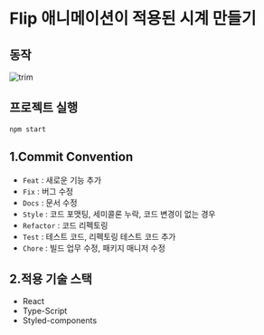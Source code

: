 # Flip 애니메이션이 적용된 시계 만들기

## 동작
![trim](https://github.com/optshj/FlipClock/assets/105402944/69057643-6f68-425f-80ce-43300b82783f)

## 프로젝트 실행
    npm start
	
## 1.Commit Convention
* `Feat` : 새로운 기능 추가
* `Fix` : 버그 수정
* `Docs` : 문서 수정
* `Style` : 코드 포맷팅, 세미콜론 누락, 코드 변경이 없는 경우
* `Refactor` : 코드 리펙토링
* `Test` : 테스트 코드, 리펙토링 테스트 코드 추가
* `Chore` : 빌드 업무 수정, 패키지 매니저 수정

## 2.적용 기술 스택
* React
* Type-Script
* Styled-components
